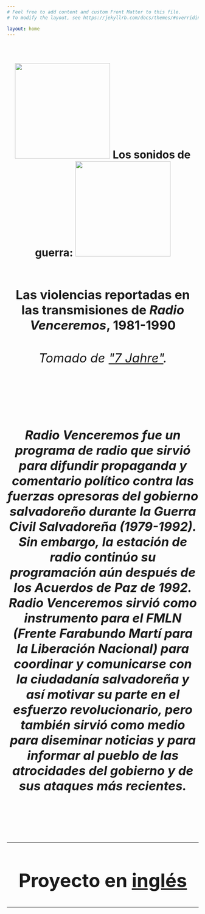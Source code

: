 ```yaml
---
# Feel free to add content and custom Front Matter to this file.
# To modify the layout, see https://jekyllrb.com/docs/themes/#overriding-theme-defaults

layout: home
---
```

<h1><center>
  <p style="display:inline-block;">
  <img class="Left" width="250" height="250" src="https://github.com/lgsump/radio-venceremos-espanol/assets/122332459/ec73fb70-cb52-4da4-aeb7-2ad69ea23ff2">
  Los sonidos de guerra:
   <img class="right" width="250" height="250" src="https://github.com/lgsump/radio-venceremos-espanol/assets/122332459/bf53e0d3-57d3-44a4-8cc1-2ee0783884ab">
</p>

  <br>
  <h3><center>Las violencias reportadas en las transmisiones de <i>Radio Venceremos</i>, 1981-1990
    <br>
<h6>Tomado de <a href="https://ladi.lib.utexas.edu/en/MUPI/bf3b580f-a8e5-4dcb-9204-24934d3820b2">"7 Jahre"</a>.</h6>
<br>
<p style="text-align:left"><h5><left>Radio Venceremos fue un programa de radio que sirvió para difundir propaganda y comentario político contra las fuerzas opresoras del gobierno salvadoreño durante la Guerra Civil Salvadoreña (1979-1992). Sin embargo, la estación de radio continúo su programación aún después de los Acuerdos de Paz de 1992. Radio Venceremos sirvió como instrumento para el FMLN (Frente Farabundo Martí para la Liberación Nacional) para coordinar y comunicarse con la ciudadanía salvadoreña y así motivar su parte en el esfuerzo revolucionario, pero también sirvió como medio para diseminar noticias y para informar al pueblo de las atrocidades del gobierno y de sus ataques más recientes.</left></h5></p>
<br>
<hr>
<h2>Proyecto en <a href="https://lgsump.github.io/radio-venceremos-english/">inglés</a></h2>
<hr>
